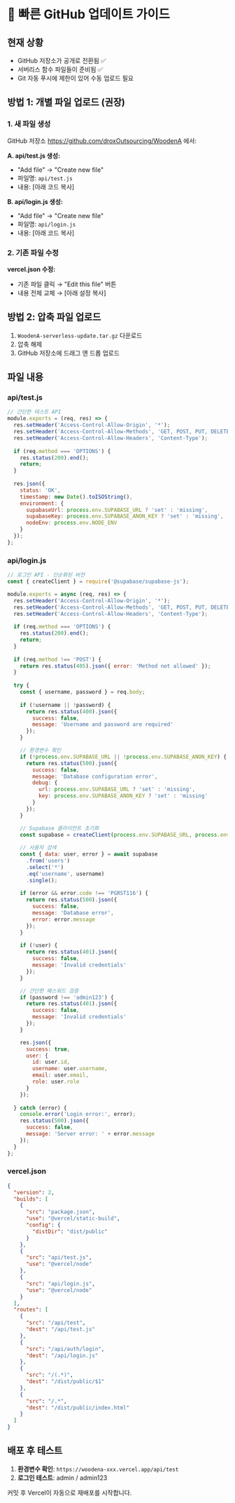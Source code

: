 # 🚀 빠른 GitHub 업데이트 가이드

## 현재 상황
- GitHub 저장소가 공개로 전환됨 ✅
- 서버리스 함수 파일들이 준비됨 ✅
- Git 자동 푸시에 제한이 있어 수동 업로드 필요

## 방법 1: 개별 파일 업로드 (권장)

### 1. 새 파일 생성
GitHub 저장소 https://github.com/droxOutsourcing/WoodenA 에서:

**A. api/test.js 생성:**
- "Add file" → "Create new file"
- 파일명: `api/test.js`
- 내용: [아래 코드 복사]

**B. api/login.js 생성:**
- "Add file" → "Create new file"  
- 파일명: `api/login.js`
- 내용: [아래 코드 복사]

### 2. 기존 파일 수정
**vercel.json 수정:**
- 기존 파일 클릭 → "Edit this file" 버튼
- 내용 전체 교체 → [아래 설정 복사]

## 방법 2: 압축 파일 업로드

1. `WoodenA-serverless-update.tar.gz` 다운로드
2. 압축 해제
3. GitHub 저장소에 드래그 앤 드롭 업로드

## 파일 내용

### api/test.js
```javascript
// 간단한 테스트 API
module.exports = (req, res) => {
  res.setHeader('Access-Control-Allow-Origin', '*');
  res.setHeader('Access-Control-Allow-Methods', 'GET, POST, PUT, DELETE');
  res.setHeader('Access-Control-Allow-Headers', 'Content-Type');
  
  if (req.method === 'OPTIONS') {
    res.status(200).end();
    return;
  }
  
  res.json({ 
    status: 'OK',
    timestamp: new Date().toISOString(),
    environment: {
      supabaseUrl: process.env.SUPABASE_URL ? 'set' : 'missing',
      supabaseKey: process.env.SUPABASE_ANON_KEY ? 'set' : 'missing',
      nodeEnv: process.env.NODE_ENV
    }
  });
};
```

### api/login.js  
```javascript
// 로그인 API - 단순화된 버전
const { createClient } = require('@supabase/supabase-js');

module.exports = async (req, res) => {
  res.setHeader('Access-Control-Allow-Origin', '*');
  res.setHeader('Access-Control-Allow-Methods', 'GET, POST, PUT, DELETE');
  res.setHeader('Access-Control-Allow-Headers', 'Content-Type');
  
  if (req.method === 'OPTIONS') {
    res.status(200).end();
    return;
  }
  
  if (req.method !== 'POST') {
    return res.status(405).json({ error: 'Method not allowed' });
  }
  
  try {
    const { username, password } = req.body;
    
    if (!username || !password) {
      return res.status(400).json({ 
        success: false, 
        message: 'Username and password are required' 
      });
    }

    // 환경변수 확인
    if (!process.env.SUPABASE_URL || !process.env.SUPABASE_ANON_KEY) {
      return res.status(500).json({ 
        success: false, 
        message: 'Database configuration error',
        debug: {
          url: process.env.SUPABASE_URL ? 'set' : 'missing',
          key: process.env.SUPABASE_ANON_KEY ? 'set' : 'missing'
        }
      });
    }

    // Supabase 클라이언트 초기화
    const supabase = createClient(process.env.SUPABASE_URL, process.env.SUPABASE_ANON_KEY);
    
    // 사용자 검색
    const { data: user, error } = await supabase
      .from('users')
      .select('*')
      .eq('username', username)
      .single();
    
    if (error && error.code !== 'PGRST116') {
      return res.status(500).json({ 
        success: false, 
        message: 'Database error',
        error: error.message
      });
    }
    
    if (!user) {
      return res.status(401).json({ 
        success: false, 
        message: 'Invalid credentials' 
      });
    }

    // 간단한 패스워드 검증
    if (password !== 'admin123') {
      return res.status(401).json({ 
        success: false, 
        message: 'Invalid credentials' 
      });
    }

    res.json({ 
      success: true, 
      user: { 
        id: user.id, 
        username: user.username, 
        email: user.email,
        role: user.role 
      } 
    });
    
  } catch (error) {
    console.error('Login error:', error);
    res.status(500).json({ 
      success: false, 
      message: 'Server error: ' + error.message 
    });
  }
};
```

### vercel.json
```json
{
  "version": 2,
  "builds": [
    {
      "src": "package.json",
      "use": "@vercel/static-build",
      "config": {
        "distDir": "dist/public"
      }
    },
    {
      "src": "api/test.js",
      "use": "@vercel/node"
    },
    {
      "src": "api/login.js",
      "use": "@vercel/node"
    }
  ],
  "routes": [
    {
      "src": "/api/test",
      "dest": "/api/test.js"
    },
    {
      "src": "/api/auth/login",
      "dest": "/api/login.js"
    },
    {
      "src": "/(.*)",
      "dest": "/dist/public/$1"
    },
    {
      "src": "/.*",
      "dest": "/dist/public/index.html"
    }
  ]
}
```

## 배포 후 테스트

1. **환경변수 확인**: `https://woodena-xxx.vercel.app/api/test`
2. **로그인 테스트**: admin / admin123

커밋 후 Vercel이 자동으로 재배포를 시작합니다.